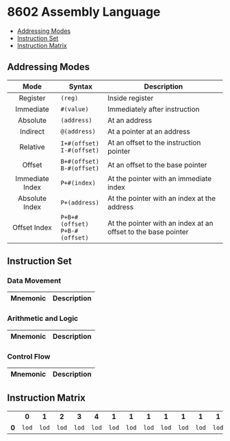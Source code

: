 # 8602 Assembly Language
- [Addressing Modes](./assembly.md#modes)
- [Instruction Set](./assembly.md#set)
- [Instruction Matrix](./assembly.md#matrix)

<a name="modes"></a>
## Addressing Modes
| Mode            | Syntax                               | Description
| :--:            | ------                               | -----------
| Register        | `(reg)`                              | Inside register
| Immediate       | `#(value)`                           | Immediately after instruction
| Absolute        | `(address)`                          | At an address
| Indirect        | `@(address)`                         | At a pointer at an address
| Relative        | `I+#(offset)` <br> `I-#(offset)`     | At an offset to the instruction pointer
| Offset          | `B+#(offset)` <br> `B-#(offset)`     | At an offset to the base pointer
| Immediate Index | `P+#(index)`                         | At the pointer with an immediate index 
| Absolute Index  | `P+(address)`                        | At the pointer with an index at the address 
| Offset Index    | `P+B+#(offset)` <br> `P+B-#(offset)` | At the pointer with an index at an offset to the base pointer 

<a name="set"></a>
## Instruction Set
### Data Movement
| Mnemonic | Description
| :------: | -----------

### Arithmetic and Logic
| Mnemonic | Description
| :------: | -----------

### Control Flow
| Mnemonic | Description
| :------: | -----------

<a name="matrix"></a>
## Instruction Matrix
|       |       |       |       |       |       |       |       |       |       |       |       |       |       |       |       |       |
| :---: | :---: | :---: | :---: | :---: | :---: | :---: | :---: | :---: | :---: | :---: | :---: | :---: | :---: | :---: | :---: | :---: |
|       | __0__ | __1__ | __2__ | __3__ | __4__ | __1__ | __1__ | __1__ | __1__ | __1__ | __1__ | __1__ | __1__ | __1__ | __1__ | __1__ |
| __0__ | `lod` | `lod` | `lod` | `lod` | `lod` | `lod` | `lod` | `lod` | `lod` | `lod` | `lod` | `lod` | `lod` | `lod` | `lod` | `lod` |